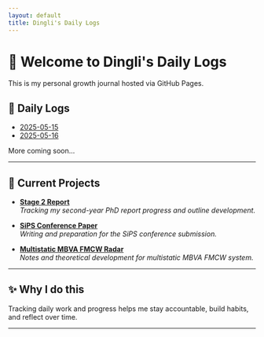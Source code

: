 ```yaml
---
layout: default
title: Dingli's Daily Logs
---
```


# 👋 Welcome to Dingli's Daily Logs

This is my personal growth journal hosted via GitHub Pages.

## 📅 Daily Logs

- [2025-05-15 ](2025/05/2025-05-15.md)
- [2025-05-16 ](2025/05/2025-05-16.md)

More coming soon...

---

## 🧩 Current Projects

- **[Stage 2 Report](stage2/progress.md)**  
  _Tracking my second-year PhD report progress and outline development._

- **[SiPS Conference Paper](sips_paper/progress.md)**  
  _Writing and preparation for the SiPS conference submission._

- **[Multistatic MBVA FMCW Radar](multistatic/theory.md)**  
  _Notes and theoretical development for multistatic MBVA FMCW system._

---

## ✨ Why I do this

Tracking daily work and progress helps me stay accountable, build habits, and reflect over time.

---
